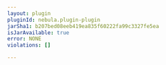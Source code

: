 ```yaml
---
layout: plugin
pluginId: nebula.plugin-plugin
jarSha1: b207bed08eeb419ea835f60222fa99c3327fe5ea
isJarAvailable: true
error: NONE
violations: []

---
```

